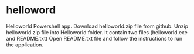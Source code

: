 # helloword
Helloworld Powershell app.
Download helloworld.zip file from github.
Unzip helloworld zip file into Helloworld folder.
It contain two files (helloworld.exe and README.txt)
Open README.txt file and follow the instructions to run the application.
